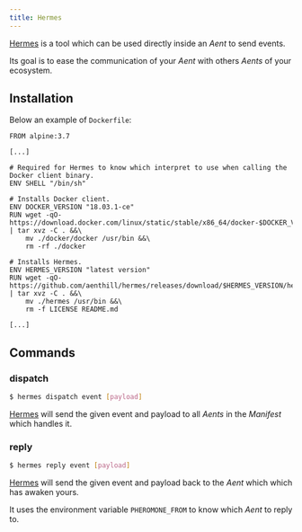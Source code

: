 ```yaml
---
title: Hermes
---
```


[Hermes](https://github.com/aenthill/hermes) is a tool which can be used directly inside an *Aent* to send events.

Its goal is to ease the communication of your *Aent* with others *Aents* of your ecosystem.

## Installation

Below an example of <code>Dockerfile</code>: 

```
FROM alpine:3.7

[...]

# Required for Hermes to know which interpret to use when calling the Docker client binary.
ENV SHELL "/bin/sh"

# Installs Docker client.
ENV DOCKER_VERSION "18.03.1-ce"
RUN wget -qO- https://download.docker.com/linux/static/stable/x86_64/docker-$DOCKER_VERSION.tgz | tar xvz -C . &&\
    mv ./docker/docker /usr/bin &&\
    rm -rf ./docker

# Installs Hermes.
ENV HERMES_VERSION "latest version"
RUN wget -qO- https://github.com/aenthill/hermes/releases/download/$HERMES_VERSION/hermes_linux_amd64.tar.gz | tar xvz -C . &&\
    mv ./hermes /usr/bin &&\
    rm -f LICENSE README.md

[...]
```

## Commands

### dispatch

```bash
$ hermes dispatch event [payload]
```

[Hermes](https://github.com/aenthill/hermes) will send the given event and payload to all *Aents* in the *Manifest* which handles it.

### reply

```bash
$ hermes reply event [payload]
```

[Hermes](https://github.com/aenthill/hermes) will send the given event and payload back to the *Aent* which which has awaken yours.

It uses the environment variable <code>PHEROMONE_FROM</code> to know which *Aent* to reply to.
